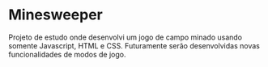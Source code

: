 # Minesweeper
Projeto de estudo onde desenvolvi um jogo de campo minado usando somente Javascript, HTML e CSS. Futuramente serão desenvolvidas novas funcionalidades de modos de jogo.